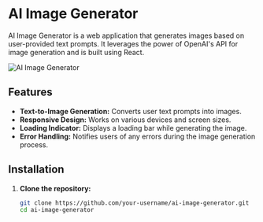 # AI Image Generator

AI Image Generator is a web application that generates images based on user-provided text prompts. It leverages the power of OpenAI's API for image generation and is built using React.

![AI Image Generator](path_to_your_image_here)  <!-- Replace with actual path to your image -->

## Features

- **Text-to-Image Generation:** Converts user text prompts into images.
- **Responsive Design:** Works on various devices and screen sizes.
- **Loading Indicator:** Displays a loading bar while generating the image.
- **Error Handling:** Notifies users of any errors during the image generation process.

## Installation

1. **Clone the repository:**
   ```bash
   git clone https://github.com/your-username/ai-image-generator.git
   cd ai-image-generator
